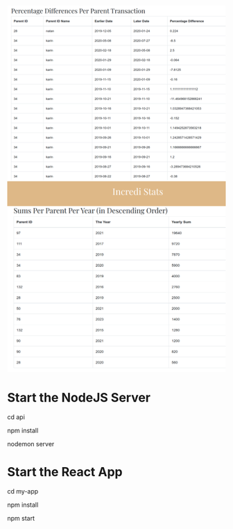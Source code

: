<img src="percentage-difference.png"/>
<img src="sum-per-parent.png"/>

<h1>Start the NodeJS Server</h1>
<p>cd api</p>
<p>npm install</p>
<p>nodemon server</p>


<h1>Start the React App</h1>
<p>cd my-app</p>
<p>npm install</p>
<p>npm start</p>
